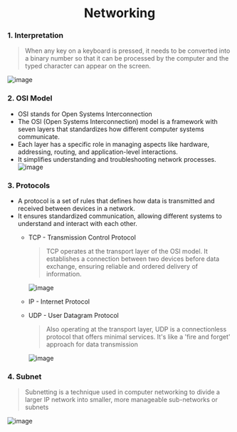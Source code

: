 <div align="center"><h1>Networking</h1></div>

### 1. Interpretation
> When any key on a keyboard is pressed, it needs to be converted into a binary number so that it can be processed by the computer and the typed character can appear on the screen.

![image](https://github.com/user-attachments/assets/ecfc1d6f-07f2-47b5-a8b5-d4ebc374b6c1)

### 2. OSI Model
* OSI stands for Open Systems Interconnection
* The OSI (Open Systems Interconnection) model is a framework with seven layers that standardizes how different computer systems communicate.
* Each layer has a specific role in managing aspects like hardware, addressing, routing, and application-level interactions.
* It simplifies understanding and troubleshooting network processes.
![image](https://github.com/user-attachments/assets/73d07292-2090-4a3e-8fc0-b9d7612c237a)

### 3. Protocols
* A protocol is a set of rules that defines how data is transmitted and received between devices in a network.
* It ensures standardized communication, allowing different systems to understand and interact with each other.
  * TCP - Transmission Control Protocol
     >  TCP operates at the transport layer of the OSI model. It establishes a connection between two devices before data exchange, ensuring reliable and ordered delivery of information.
     
     ![image](https://github.com/user-attachments/assets/ec0a7d8b-8605-4a66-9cfd-4bd374b3ba8e)
  * IP - Internet Protocol
  * UDP - User Datagram Protocol
    >  Also operating at the transport layer, UDP is a connectionless protocol that offers minimal services. It's like a 'fire and forget' approach for data transmission
    
    ![image](https://github.com/user-attachments/assets/272f68f4-6896-42eb-868f-4982b27a1de7)

### 4. Subnet
> Subnetting is a technique used in computer networking to divide a larger IP network into smaller, more manageable sub-networks or subnets

![image](https://github.com/user-attachments/assets/5e9242bd-6100-46d2-a5e9-8afda1e94d30)





